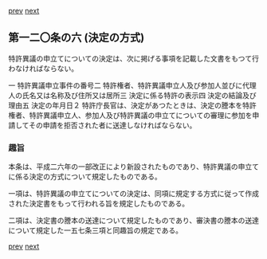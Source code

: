 [prev](/specific/markdowns/特許法/176_Mp-Ch_5-At_120_5.md)
[next](/specific/markdowns/特許法/178_Mp-Ch_5-At_120_7.md)
## 第一二〇条の六 (決定の方式)
特許異議の申立てについての決定は、次に掲げる事項を記載した文書をもつて行わなければならない。

一 特許異議申立事件の番号二 特許権者、特許異議申立人及び参加人並びに代理人の氏名又は名称及び住所又は居所三 決定に係る特許の表示四 決定の結論及び理由五 決定の年月日２ 特許庁長官は、決定があつたときは、決定の謄本を特許権者、特許異議申立人、参加人及び特許異議の申立てについての審理に参加を申請してその申請を拒否された者に送達しなければならない。


### 趣旨
本条は、平成二六年の一部改正により新設されたものであり、特許異議の申立てに係る決定の方式について規定したものである。

一項は、特許異議の申立てについての決定は、同項に規定する方式に従って作成された決定書をもって行われる旨を規定したものである。

二項は、決定書の謄本の送達について規定したものであり、審決書の謄本の送達について規定した一五七条三項と同趣旨の規定である。


[prev](/specific/markdowns/特許法/176_Mp-Ch_5-At_120_5.md)
[next](/specific/markdowns/特許法/178_Mp-Ch_5-At_120_7.md)